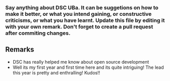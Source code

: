 ### Say anything about DSC UBa. It can be suggetions on how to make it better, or what you intend gaining, or constructive criticisms, or what you have learnt. Update this file by editing it with your own remark. Don't forget to create a pull request after commiting changes.

## Remarks
* DSC has really helped me know about open source development
* Well its my first year and first time here and its quite intriguing! The lead this year is pretty and enthralling! Kudos!!
